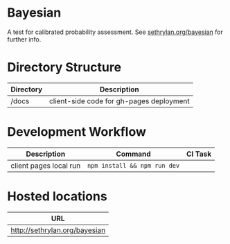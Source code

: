 Bayesian
========

A test for calibrated probability assessment. See [sethrylan.org/bayesian](http://sethrylan.org/bayesian) for further info.

Directory Structure
=========

| Directory    | Description                              |
| ------------ |------------------------------------------|
| /docs        | client-side code for gh-pages deployment |

Development Workflow
=========

| Description               | Command                                          | CI Task |
| ------------------------- |--------------------------------------------------|---------|
| client pages local run    | ```npm install && npm run dev```                 |         |

Hosted locations
=========
| URL                                                        |
| -----------------------------------------------------------|
| http://sethrylan.org/bayesian                              |

